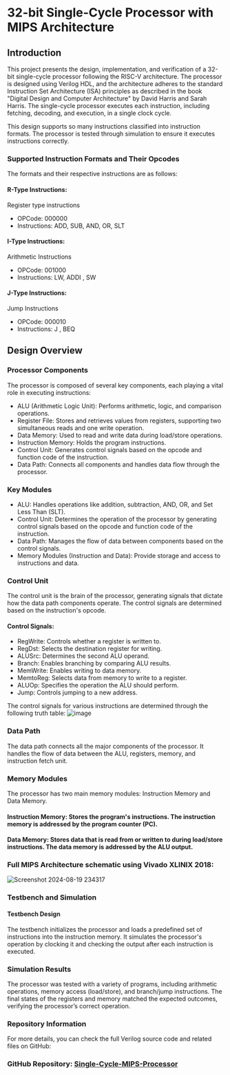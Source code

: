 # 32-bit Single-Cycle Processor with MIPS Architecture
## Introduction
This project presents the design, implementation, and verification of a 32-bit single-cycle processor following the RISC-V architecture. The processor is designed using Verilog HDL, and the architecture adheres to the standard Instruction Set Architecture (ISA) principles as described in the book "Digital Design and Computer Architecture" by David Harris and Sarah Harris. The single-cycle processor executes each instruction, including fetching, decoding, and execution, in a single clock cycle.

This design supports so many instructions classified into instruction formats. The processor is tested through simulation to ensure it executes instructions correctly.

### Supported Instruction Formats and Their Opcodes
The formats and their respective instructions are as follows:

#### R-Type Instructions:
Register type instructions
- OPCode: 000000
- Instructions: ADD, SUB, AND, OR, SLT
#### I-Type Instructions:
Arithmetic Instructions
- OPCode: 001000
- Instructions: LW, ADDI , SW
#### J-Type Instructions:
Jump Instructions
- OPCode: 000010
- Instructions: J , BEQ

## Design Overview
### Processor Components
The processor is composed of several key components, each playing a vital role in executing instructions:

- ALU (Arithmetic Logic Unit): Performs arithmetic, logic, and comparison operations.
- Register File: Stores and retrieves values from registers, supporting two simultaneous reads and one write operation.
- Data Memory: Used to read and write data during load/store operations.
- Instruction Memory: Holds the program instructions.
- Control Unit: Generates control signals based on the opcode and function code of the instruction.
- Data Path: Connects all components and handles data flow through the processor.

### Key Modules
- ALU: Handles operations like addition, subtraction, AND, OR, and Set Less Than (SLT).
- Control Unit: Determines the operation of the processor by generating control signals based on the opcode and function code of the instruction.
- Data Path: Manages the flow of data between components based on the control signals.
- Memory Modules (Instruction and Data): Provide storage and access to instructions and data.

### Control Unit
The control unit is the brain of the processor, generating signals that dictate how the data path components operate. The control signals are determined based on the instruction's opcode.
#### Control Signals:
- RegWrite: Controls whether a register is written to.
- RegDst: Selects the destination register for writing.
- ALUSrc: Determines the second ALU operand.
- Branch: Enables branching by comparing ALU results.
- MemWrite: Enables writing to data memory.
- MemtoReg: Selects data from memory to write to a register.
- ALUOp: Specifies the operation the ALU should perform.
- Jump: Controls jumping to a new address.

The control signals for various instructions are determined through the following truth table:
![image](https://github.com/user-attachments/assets/ae530102-c569-4b56-a336-397e745aff23)

### Data Path
The data path connects all the major components of the processor. It handles the flow of data between the ALU, registers, memory, and instruction fetch unit.

### Memory Modules
The processor has two main memory modules: Instruction Memory and Data Memory.
#### Instruction Memory: Stores the program's instructions. The instruction memory is addressed by the program counter (PC).
#### Data Memory: Stores data that is read from or written to during load/store instructions. The data memory is addressed by the ALU output.

### Full MIPS Architecture schematic using Vivado XLINIX 2018:
![Screenshot 2024-08-19 234317](https://github.com/user-attachments/assets/4b0ce9d9-725b-40d0-a171-2f00d5cad78b)

### Testbench and Simulation
#### Testbench Design
The testbench initializes the processor and loads a predefined set of instructions into the instruction memory. It simulates the processor's operation by clocking it and checking the output after each instruction is executed.

### Simulation Results
The processor was tested with a variety of programs, including arithmetic operations, memory access (load/store), and branch/jump instructions. The final states of the registers and memory matched the expected outcomes, verifying the processor’s correct operation.

### Repository Information
For more details, you can check the full Verilog source code and related files on GitHub:

### GitHub Repository: [Single-Cycle-MIPS-Processor](https://github.com/kkhaledhamed/Single-Cycle-MIPS-Processor)
